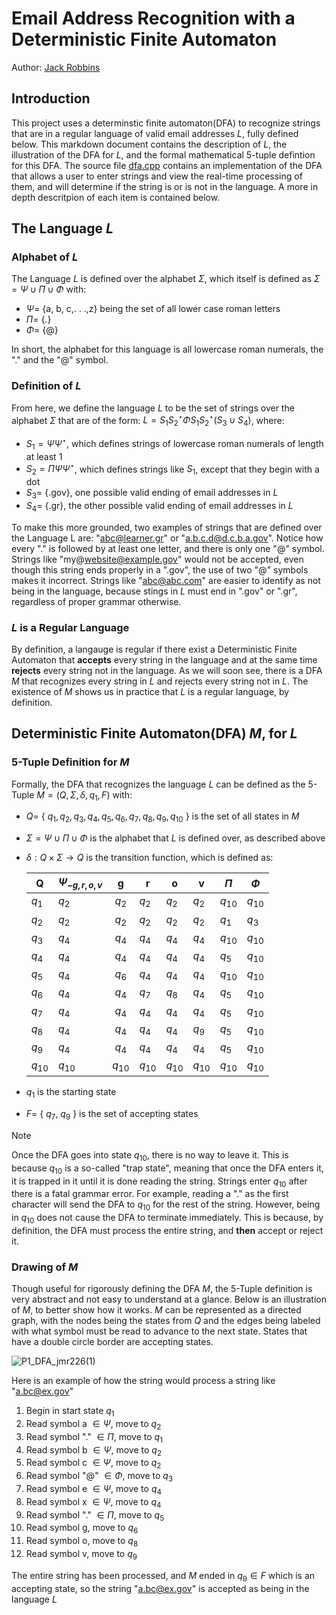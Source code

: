 # Email Address Recognition with a Deterministic Finite Automaton
Author: [Jack Robbins](https://www.github.com/jackr276)

## Introduction
This project uses a determinstic finite automaton(DFA) to recognize strings that are in a regular language of valid email addresses $L$, fully defined below. This markdown document contains the description of $L$, the illustration of the DFA for $L$, and the formal mathematical 5-tuple defintion for this DFA. The source file [dfa.cpp](https://github.com/jackr276/Email-Address-Recognition-with-a-Deterministic-Finite-Automaton/blob/main/src/dfa.cpp) contains an implementation of the DFA that allows a user to enter strings and view the real-time processing of them, and will determine if the string is or is not in the language. A more in depth descritpion of each item is contained below.

## The Language $L$
### Alphabet of $L$
The Language $L$ is defined over the alphabet $\Sigma$, which itself is defined as $\Sigma = \Psi \cup \Pi \cup \Phi$ with: 
* $\Psi =$ {a, b, c,. . .,z} being the set of all lower case roman letters
* $\Pi =$ {.}
* $\Phi =$ {@}

In short, the alphabet for this language is all lowercase roman numerals, the "." and the "@" symbol.

### Definition of $L$
From here, we define the language $L$ to be the set of strings over the alphabet $\Sigma$ that are of the form: $L = S_{1}S_{2}^\star\Phi S_{1}S_{2}^\star(S_{3} \cup S_{4})$, where:
* $S_{1} = \Psi\Psi^\star$, which defines strings of lowercase roman numerals of length at least 1
* $S_{2} = \Pi\Psi\Psi^\star$, which defines strings like $S_{1}$, except that they begin with a dot
* $S_{3} =$ {.gov}, one possible valid ending of email addresses in $L$
* $S_{4} =$ {.gr}, the other possible valid ending of email addresses in $L$

To make this more grounded, two examples of strings that are defined over the Language L are: "abc@learner.gr" or "a.b.c.d@d.c.b.a.gov". Notice how every "." is followed by at least one letter, and there is only one "@" symbol. Strings like "my@website@example.gov" would not be accepted, even though this string ends properly in a ".gov", the use of two "@" symbols makes it incorrect. Strings like "abc@abc.com" are easier to identify as not being in the language, because stings in $L$ must end in ".gov" or ".gr", regardless of proper grammar otherwise.

### $L$ is a Regular Language
By definition, a langauge is regular if there exist a Deterministic Finite Automaton that **accepts** every string in the language and at the same time **rejects** every string not in the language. As we will soon see, there is a DFA $M$ that recognizes every string in $L$ and rejects every string not in $L$. The existence of $M$ shows us in practice that $L$ is a regular language, by definition.

## Deterministic Finite Automaton(DFA) $M$, for $L$
### 5-Tuple Definition for $M$
Formally, the DFA that recognizes the language $L$ can be defined as the 5-Tuple $M = (Q, \Sigma, \delta, q_{1}, F)$ with:
* $Q =$ { $q_{1}, q_{2}, q_{3}, q_{4}, q_{5}, q_{6}, q_{7}, q_{8}, q_{9}, q_{10}$ } is the set of all states in $M$
* $\Sigma = \Psi \cup \Pi \cup \Phi$ is the alphabet that $L$ is defined over, as described above
* $\delta: Q \times \Sigma \rightarrow Q$ is the transition function, which is defined as:

  | Q | $\Psi_{-g, r, o, v}$ | g | r | o | v | $\Pi$ | $\Phi$ |
  |---|---|:---------:|---|---|---|---|---|
  |$q_{1}$| $q_{2}$ | $q_{2}$ | $q_{2}$ | $q_{2}$ | $q_{2}$ | $q_{10}$ | $q_{10}$ |
  |$q_{2}$| $q_{2}$ | $q_{2}$ | $q_{2}$ | $q_{2}$ | $q_{2}$ | $q_{1}$ | $q_{3}$ |
  |$q_{3}$| $q_{4}$ | $q_{4}$ | $q_{4}$ | $q_{4}$ | $q_{4}$ | $q_{10}$ | $q_{10}$ | 
  |$q_{4}$| $q_{4}$ | $q_{4}$ | $q_{4}$ | $q_{4}$ | $q_{4}$ | $q_{5}$ | $q_{10}$ | 
  |$q_{5}$| $q_{4}$ | $q_{6}$ | $q_{4}$ | $q_{4}$ | $q_{4}$ | $q_{10}$ | $q_{10}$ | 
  |$q_{6}$| $q_{4}$ | $q_{4}$ | $q_{7}$ | $q_{8}$ | $q_{4}$ | $q_{5}$ | $q_{10}$ | 
  |$q_{7}$| $q_{4}$ | $q_{4}$ | $q_{4}$ | $q_{4}$ | $q_{4}$ | $q_{5}$ | $q_{10}$ | 
  |$q_{8}$| $q_{4}$ | $q_{4}$ | $q_{4}$ | $q_{4}$ | $q_{9}$ | $q_{5}$ | $q_{10}$ | 
  |$q_{9}$| $q_{4}$ | $q_{4}$ | $q_{4}$ | $q_{4}$ | $q_{4}$ | $q_{5}$ | $q_{10}$ | 
  |$q_{10}$| $q_{10}$ | $q_{10}$ | $q_{10}$ | $q_{10}$ | $q_{10}$ | $q_{10}$ | $q_{10}$ |

* $q_{1}$ is the starting state
* $F =$ { $q_{7}$, $q_{9}$ } is the set of accepting states

> [!NOTE]
> Once the DFA goes into state $q_{10}$, there is no way to leave it. This is because $q_{10}$ is a so-called "trap state", meaning that once the DFA enters it, it is trapped in it until it is done reading the string. Strings enter $q_{10}$ after there is a fatal grammar error. For example, reading a "." as the first character will send the DFA to $q_{10}$ for the rest of the string. However, being in $q_{10}$ does not cause the DFA to terminate immediately. This is because, by definition, the DFA must process the entire string, and **then** accept or reject it.

### Drawing of $M$
Though useful for rigorously defining the DFA $M$, the 5-Tuple definition is very abstract and not easy to understand at a glance. Below is an illustration of $M$, to better show how it works. $M$ can be represented as a directed graph, with the nodes being the states from $Q$ and the edges being labeled with what symbol must be read to advance to the next state. States that have a double circle border are accepting states.

![P1_DFA_jmr226(1)](https://github.com/jackr276/Email-Address-Recognition-with-a-Discrete-Finite-Automaton/assets/113046361/ffc8d175-1cb0-408f-9b86-b69a530b3de4)

Here is an example of how the string would process a string like "a.bc@ex.gov"
1. Begin in start state $q_{1}$
2. Read symbol a $\in \Psi$, move to $q_{2}$
3. Read symbol "." $\in \Pi$, move to $q_{1}$
4. Read symbol b $\in \Psi$, move to $q_{2}$
5. Read symbol c $\in \Psi$, move to $q_{2}$
6. Read symbol "@" $\in \Phi$, move to $q_{3}$
7. Read symbol e $\in \Psi$, move to $q_{4}$
8. Read symbol x $\in \Psi$, move to $q_{4}$
9. Read symbol "." $\in \Pi$, move to $q_{5}$
10. Read symbol g, move to $q_{6}$
11. Read symbol o, move to $q_{8}$
12. Read symbol v, move to $q_{9}$

The entire string has been processed, and $M$ ended in $q_{9} \in F$ which is an accepting state, so the string "a.bc@ex.gov" is accepted as being in the language $L$

